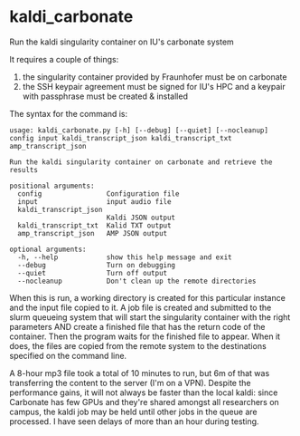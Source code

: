 # kaldi_carbonate
Run the kaldi singularity container on IU's carbonate system

It requires a couple of things:
1) the singularity container provided by Fraunhofer must be on carbonate
2) the SSH keypair agreement must be signed for IU's HPC and a keypair with
   passphrase must be created & installed

The syntax for the command is:
````
usage: kaldi_carbonate.py [-h] [--debug] [--quiet] [--nocleanup] config input kaldi_transcript_json kaldi_transcript_txt amp_transcript_json

Run the kaldi singularity container on carbonate and retrieve the results

positional arguments:
  config                Configuration file
  input                 input audio file
  kaldi_transcript_json
                        Kaldi JSON output
  kaldi_transcript_txt  Kalid TXT output
  amp_transcript_json   AMP JSON output

optional arguments:
  -h, --help            show this help message and exit
  --debug               Turn on debugging
  --quiet               Turn off output
  --nocleanup           Don't clean up the remote directories

````

When this is run, a working directory is created for this particular instance and the input file copied to it.  A job file is created and submitted to the slurm queueing system that will start the singularity container with the right parameters AND create a finished file that has the return code of the container.   Then the program waits for the finished file to appear.  When it does, the files are copied from the remote system to the destinations specified on the command line.

A 8-hour mp3 file took a total of 10 minutes to run, but 6m of that was transferring the content to the server (I'm on a VPN).  Despite the performance gains, it will not always be faster than the local kaldi:  since Carbonate has few GPUs and they're shared amongst all researchers on campus, the kaldi job may be held until other jobs in the queue are processed.  I have seen delays of more than an hour during testing.

